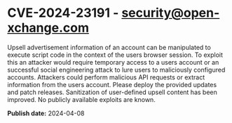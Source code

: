 # CVE-2024-23191 - security@open-xchange.com

Upsell advertisement information of an account can be manipulated to execute script code in the context of the users browser session. To exploit this an attacker would require temporary access to a users account or an successful social engineering attack to lure users to maliciously configured accounts. Attackers could perform malicious API requests or extract information from the users account. Please deploy the provided updates and patch releases. Sanitization of user-defined upsell content has been improved. No publicly available exploits are known.

**Publish date:** 2024-04-08
